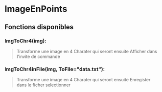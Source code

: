 # ImageEnPoints
## Fonctions disponibles
### ImgToChr4(img):
> Transforme une image en 4 Charater qui seront ensuite Afficher dans l'invite de commande
### ImgToChr4inFile(img, ToFile="data.txt"):
> Transforme une image en 4 Charater qui seront ensuite Enregister dans le ficher selectionner
